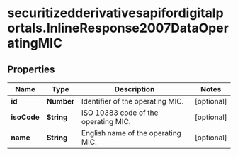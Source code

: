 # securitizedderivativesapifordigitalportals.InlineResponse2007DataOperatingMIC

## Properties

Name | Type | Description | Notes
------------ | ------------- | ------------- | -------------
**id** | **Number** | Identifier of the operating MIC. | [optional] 
**isoCode** | **String** | ISO 10383 code of the operating MIC. | [optional] 
**name** | **String** | English name of the operating MIC. | [optional] 


